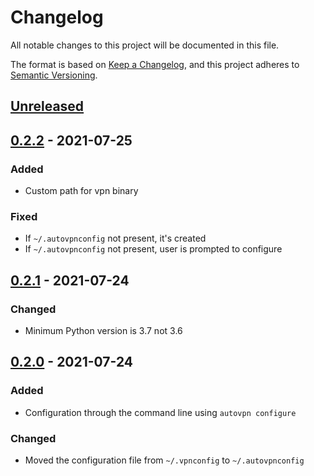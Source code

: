 # Changelog
All notable changes to this project will be documented in this file.

The format is based on [Keep a Changelog](https://keepachangelog.com/en/1.0.0/),
and this project adheres to [Semantic Versioning](https://semver.org/spec/v2.0.0.html).

## [Unreleased](https://github.com/corneliusroemer/autovpn/compare/v0.2.2...HEAD)

## [0.2.2](https://github.com/corneliusroemer/autovpn/compare/v0.2.1...v0.2.2) - 2021-07-25
### Added
- Custom path for vpn binary

### Fixed
- If `~/.autovpnconfig` not present, it's created
- If `~/.autovpnconfig` not present, user is prompted to configure

## [0.2.1](https://github.com/corneliusroemer/autovpn/compare/v0.2.0...v0.2.1) - 2021-07-24
### Changed
- Minimum Python version is 3.7 not 3.6

## [0.2.0](https://github.com/corneliusroemer/autovpn/compare/v0.1.0...v0.2.0) - 2021-07-24
### Added
- Configuration through the command line using `autovpn configure`

### Changed
- Moved the configuration file from `~/.vpnconfig` to `~/.autovpnconfig`
